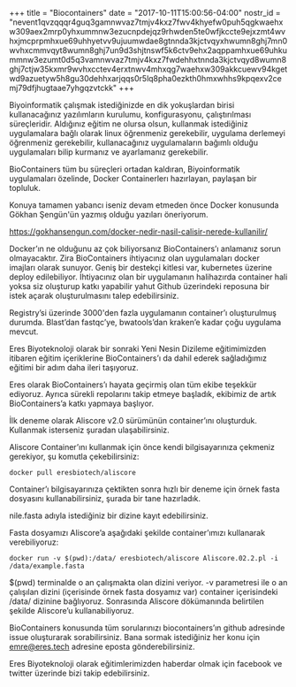 +++
title = "Biocontainers"
date = "2017-10-11T15:00:56-04:00"
nostr_id = "nevent1qvzqqqr4guq3gamnwvaz7tmjv4kxz7fwv4khyefw0puh5qgkwaehxw309aex2mrp0yhxummnw3ezucnpdejqz9rhwden5te0wfjkccte9ejxzmt4wvhxjmcprpmhxue69uhhyetvv9ujuumwdae8gtnnda3kjctvqyxhwumn8ghj7mn0wvhxcmmvqyt8wumn8ghj7un9d3shjtnswf5k6ctv9ehx2aqppamhxue69uhkummnw3ezumt0d5q3vamnwvaz7tmjv4kxz7fwdehhxtnnda3kjctvqyd8wumn8ghj7ctjw35kxmr9wvhxcctev4erxtnwv4mhxqg7waehxw309akkcuewv94kgetwd9azuetyw5h8gu30dehhxarjqqs0r5lq8pha0ezkth0hmxwhhs9kpqexv2cemj79dfjhugtaae7yhgqzvtckk"
+++

Biyoinformatik çalışmak istediğinizde en dik yokuşlardan birisi kullanacağınız yazılımların kurulumu, konfigurasyonu, çalıştırılması süreçleridir. Aldığınız eğitim ne olursa olsun, kullanmak istediğiniz uygulamalara bağlı olarak linux öğrenmeniz gerekebilir, uygulama derlemeyi öğrenmeniz gerekebilir, kullanacağınız uygulamaların bağımlı olduğu uygulamaları bilip kurmanız ve ayarlamanız gerekebilir.

BioContainers tüm bu süreçleri ortadan kaldıran, Biyoinformatik uygulamaları özelinde, Docker Containerlerı hazırlayan, paylaşan bir topluluk.

Konuya tamamen yabancı iseniz devam etmeden önce Docker konusunda Gökhan Şengün'ün yazmış olduğu yazıları öneriyorum.

https://gokhansengun.com/docker-nedir-nasil-calisir-nerede-kullanilir/


Docker’ın ne olduğunu az çok biliyorsanız BioContainers’ı anlamanız sorun olmayacaktır. Zira BioContainers ihtiyacınız olan uygulamaları docker imajları olarak sunuyor. Geniş bir destekçi kitlesi var, kubernetes üzerine deploy edilebiliyor. İhtiyacınız olan bir uygulamanın halihazırda container hali yoksa siz oluşturup katkı yapabilir yahut Github üzerindeki reposuna bir istek açarak oluşturulmasını talep edebilirsiniz.

Registry’si üzerinde 3000'den fazla uygulamanın container’ı oluşturulmuş durumda. Blast’dan fastqc’ye, bwatools’dan kraken’e kadar çoğu uygulama mevcut.

Eres Biyoteknoloji olarak bir sonraki Yeni Nesin Dizileme eğitimimizden itibaren eğitim içeriklerine BioContainers’ı da dahil ederek sağladığımız eğitimi bir adım daha ileri taşıyoruz.

Eres olarak BioContainers’ı hayata geçirmiş olan tüm ekibe teşekkür ediyoruz. Ayrıca sürekli repolarını takip etmeye başladık, ekibimiz de artık BioContainers’a katkı yapmaya başlıyor.

İlk deneme olarak Aliscore v2.0 sürümünün container’ını oluşturduk. Kullanmak isterseniz şuradan ulaşabilirsiniz.

Aliscore Container’ını kullanmak için önce kendi bilgisayarınıza çekmeniz gerekiyor, şu komutla çekebilirsiniz:

```
docker pull eresbiotech/aliscore
```

Container’ı bilgisayarınıza çektikten sonra hızlı bir deneme için örnek fasta dosyasını kullanabilirsiniz, şurada bir tane hazırladık.


nile.fasta adıyla istediğiniz bir dizine kayıt edebilirsiniz. 


Fasta dosyamızı Aliscore’a aşağıdaki şekilde container’ımızı kullanarak verebiliyoruz:

`docker run -v $(pwd):/data/ eresbiotech/aliscore Aliscore.02.2.pl -i /data/example.fasta`

$(pwd) terminalde o an çalışmakta olan dizini veriyor. -v parametresi ile o an çalışılan dizini (içerisinde örnek fasta dosyamız var) container içerisindeki /data/ dizinine bağlıyoruz. Sonrasında Aliscore dökümanında belirtilen şekilde Aliscore’u kullanabiliyoruz.

BioContainers konusunda tüm sorularınızı biocontainers’ın github adresinde issue oluşturarak sorabilirsiniz. Bana sormak istediğiniz her konu için emre@eres.tech adresine eposta gönderebilirsiniz.

Eres Biyoteknoloji olarak eğitimlerimizden haberdar olmak için facebook ve twitter üzerinde bizi takip edebilirsiniz.
